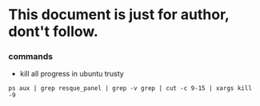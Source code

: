 This document is just for author, dont't follow.
================================================

### commands

- kill all progress in ubuntu trusty
```
ps aux | grep resque_panel | grep -v grep | cut -c 9-15 | xargs kill -9
```



